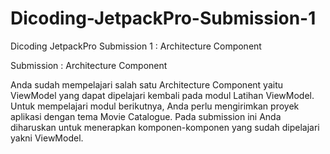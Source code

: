 # Dicoding-JetpackPro-Submission-1
Dicoding JetpackPro Submission 1 : Architecture Component 

Submission : Architecture Component

Anda sudah mempelajari salah satu Architecture Component yaitu ViewModel yang dapat dipelajari kembali pada modul Latihan ViewModel. Untuk mempelajari modul berikutnya, Anda perlu mengirimkan proyek aplikasi dengan tema Movie Catalogue. Pada submission ini Anda diharuskan untuk menerapkan komponen-komponen yang sudah dipelajari yakni ViewModel.
